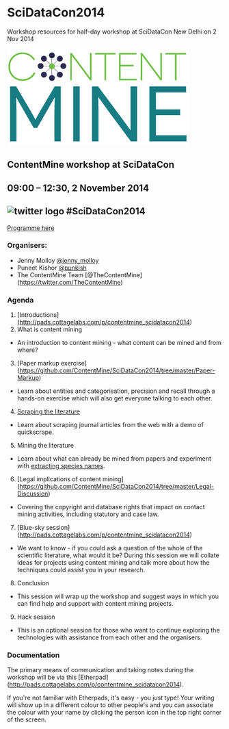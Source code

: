 SciDataCon2014
==============

Workshop resources for half-day workshop at SciDataCon New Delhi on 2 Nov 2014

![ContentMine logo](https://github.com/ContentMine/ebi_workshop_20141006/raw/master/setup/CM_logo.png)


## ContentMine workshop at SciDataCon
## 09:00 – 12:30, 2 November 2014 

## <img src="http://www.biddlestudios.com/images/twitter_favicon.png" alt="twitter logo" style="width:10px;height:10px"> \#SciDataCon2014

[Programme here](https://github.com/ContentMine/ebi_workshop_20141006/blob/master/info/EBI_programme.pdf?raw=true)

### Organisers:

- Jenny Molloy [@jenny_molloy](https://twitter.com/jenny_molloy)
- Puneet Kishor [@punkish](https://twitter.com/punkish)
- The ContentMine Team [@TheContentMine] (https://twitter.com/TheContentMine)


### Agenda

1. [Introductions] (http://pads.cottagelabs.com/p/contentmine_scidatacon2014)
2. What is content mining
  * An introduction to content mining - what content can be mined and from where?
3. [Paper markup exercise] (https://github.com/ContentMine/SciDataCon2014/tree/master/Paper-Markup)
  * Learn about entities and categorisation, precision and recall through a hands-on exercise which will also get everyone talking to each other.
4. [Scraping the literature](https://github.com/ContentMine/SciDataCon2014/tree/master/Scraping)
  * Learn about scraping journal articles from the web with a demo of quickscrape.
5. Mining the literature
  * Learn about what can already be mined from papers and experiment with [extracting species names](https://github.com/ContentMine/ebi_workshop_20141006/blob/master/sessions/4_AMI/ami-species_demo.md).
6. [Legal implications of content mining] (https://github.com/ContentMine/SciDataCon2014/tree/master/Legal-Discussion)
  * Covering the copyright and database rights that impact on contact mining activities, including statutory and case law.
7. [Blue-sky session] (http://pads.cottagelabs.com/p/contentmine_scidatacon2014)
  * We want to know  - if you could ask a question of the whole of the scientific literature, what would it be?  During this session we will collate ideas for projects using content mining and talk more about how the techniques could assist you in your research.
8. Conclusion
  * This session will wrap up the workshop and suggest ways in which you can find help and support with content mining projects.
9. Hack session
  * This is an optional session for those who want to continue exploring the technologies with assistance from each other and the organisers.

### Documentation

The primary means of communication and taking notes during the workshop will be via this [Etherpad] (http://pads.cottagelabs.com/p/contentmine_scidatacon2014). 

If you're not familiar with Etherpads, it's easy - you just type! Your writing will show up in a different colour to other people's and you can associate the colour with your name by clicking the person icon in the top right corner of the screen.
